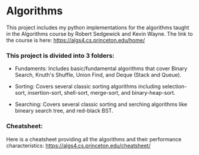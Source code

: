 # Algorithms

This project includes my python implementations for the algorithms taught in the Algorithms course by Robert Sedgewick and Kevin Wayne. The link to the course is here: https://algs4.cs.princeton.edu/home/


### This project is divided into 3 folders:

- Fundaments: Includes basic/fundamental algorithms that cover Binary Search, Knuth's Shuffle, Union Find, and Deque (Stack and Queue).

- Sorting: Covers several classic sorting algorithms including selection-sort, insertion-sort, shell-sort, merge-sort, and binary-heap-sort.

- Searching: Covers several classic sorting and serching algorithms like bineary search tree, and red-black BST.


### Cheatsheet: 
Here is a cheatsheet providing all the algorithms and their performance characteristics: https://algs4.cs.princeton.edu/cheatsheet/
